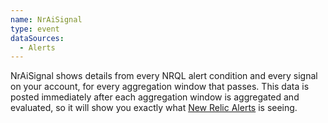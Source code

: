 ```yaml
---
name: NrAiSignal
type: event
dataSources:
  - Alerts
---
```


NrAiSignal shows details from every NRQL alert condition and every signal on your account, for every aggregation window that passes. This data is posted immediately after each aggregation window is aggregated and evaluated, so it will show you exactly what [New Relic Alerts](https://docs.newrelic.com/docs/alerts-applied-intelligence/new-relic-alerts/get-started/alerts-ai-overview-page) is seeing.